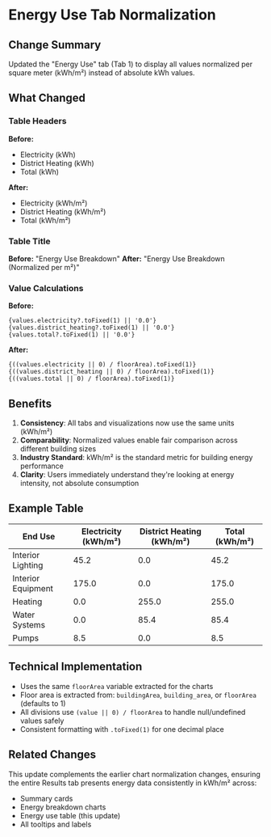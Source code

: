 # Energy Use Tab Normalization

## Change Summary

Updated the "Energy Use" tab (Tab 1) to display all values normalized per square meter (kWh/m²) instead of absolute kWh values.

## What Changed

### Table Headers
**Before:**
- Electricity (kWh)
- District Heating (kWh)
- Total (kWh)

**After:**
- Electricity (kWh/m²)
- District Heating (kWh/m²)
- Total (kWh/m²)

### Table Title
**Before:** "Energy Use Breakdown"
**After:** "Energy Use Breakdown (Normalized per m²)"

### Value Calculations
**Before:**
```tsx
{values.electricity?.toFixed(1) || '0.0'}
{values.district_heating?.toFixed(1) || '0.0'}
{values.total?.toFixed(1) || '0.0'}
```

**After:**
```tsx
{((values.electricity || 0) / floorArea).toFixed(1)}
{((values.district_heating || 0) / floorArea).toFixed(1)}
{((values.total || 0) / floorArea).toFixed(1)}
```

## Benefits

1. **Consistency**: All tabs and visualizations now use the same units (kWh/m²)
2. **Comparability**: Normalized values enable fair comparison across different building sizes
3. **Industry Standard**: kWh/m² is the standard metric for building energy performance
4. **Clarity**: Users immediately understand they're looking at energy intensity, not absolute consumption

## Example Table

| End Use | Electricity (kWh/m²) | District Heating (kWh/m²) | Total (kWh/m²) |
|---------|---------------------|---------------------------|----------------|
| Interior Lighting | 45.2 | 0.0 | 45.2 |
| Interior Equipment | 175.0 | 0.0 | 175.0 |
| Heating | 0.0 | 255.0 | 255.0 |
| Water Systems | 0.0 | 85.4 | 85.4 |
| Pumps | 8.5 | 0.0 | 8.5 |

## Technical Implementation

- Uses the same `floorArea` variable extracted for the charts
- Floor area is extracted from: `buildingArea`, `building_area`, or `floorArea` (defaults to 1)
- All divisions use `(value || 0) / floorArea` to handle null/undefined values safely
- Consistent formatting with `.toFixed(1)` for one decimal place

## Related Changes

This update complements the earlier chart normalization changes, ensuring the entire Results tab presents energy data consistently in kWh/m² across:
- Summary cards
- Energy breakdown charts  
- Energy use table (this update)
- All tooltips and labels
